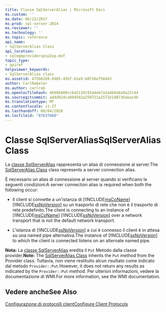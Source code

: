 ```yaml
---
title: Classe SqlServerAlias | Microsoft Docs
ms.custom: ''
ms.date: 06/13/2017
ms.prod: sql-server-2014
ms.reviewer: ''
ms.technology: ''
ms.topic: reference
api_name:
- SqlServerAlias Class
api_location:
- sqlmgmproviderxpsp2up.mof
topic_type:
- apiref
helpviewer_keywords:
- SqlServerAlias class
ms.assetid: 475662b9-6985-45bf-b1e9-b0f26ef50443
author: CarlRabeler
ms.author: carlrab
ms.openlocfilehash: 46994409cc6a5119c9144eb7a3a4b9a8a9a22c44
ms.sourcegitcommit: ad4d92dce894592a259721a1571b1d8736abacdb
ms.translationtype: MT
ms.contentlocale: it-IT
ms.lasthandoff: 08/04/2020
ms.locfileid: "87637680"
---
```

# <a name="sqlserveralias-class"></a><span data-ttu-id="13aa8-102">Classe SqlServerAlias</span><span class="sxs-lookup"><span data-stu-id="13aa8-102">SqlServerAlias Class</span></span>
  <span data-ttu-id="13aa8-103">La [classe SqlServerAlias](sqlserveralias-class.md) rappresenta un alias di connessione al server.</span><span class="sxs-lookup"><span data-stu-id="13aa8-103">The [SqlServerAlias Class](sqlserveralias-class.md) class represents a server connection alias.</span></span>  
  
 <span data-ttu-id="13aa8-104">È necessario un alias di connessione al server quando si verificano le seguenti condizioni:</span><span class="sxs-lookup"><span data-stu-id="13aa8-104">A server connection alias is required when both the following occur:</span></span>  
  
-   <span data-ttu-id="13aa8-105">Il client si connette a un'istanza di [!INCLUDE[msCoName](../../../includes/msconame-md.md)] [!INCLUDE[ssNoVersion](../../../includes/ssnoversion-md.md)] su un trasporto di rete che non è il trasporto di rete predefinito.</span><span class="sxs-lookup"><span data-stu-id="13aa8-105">The client is connecting to an instance of [!INCLUDE[msCoName](../../../includes/msconame-md.md)] [!INCLUDE[ssNoVersion](../../../includes/ssnoversion-md.md)] over a network transport that is not the default network transport.</span></span>  
  
-   <span data-ttu-id="13aa8-106">L'istanza di [!INCLUDE[ssNoVersion](../../../includes/ssnoversion-md.md)] a cui è connesso il client è in attesa su una named pipe alternativa.</span><span class="sxs-lookup"><span data-stu-id="13aa8-106">The instance of [!INCLUDE[ssNoVersion](../../../includes/ssnoversion-md.md)] to which the client is connected listens on an alternate named pipe.</span></span>  
  
 <span data-ttu-id="13aa8-107">**Nota:** La [classe SqlServerAlias](sqlserveralias-class.md) eredita il `Put` Metodo dalla classe provider.</span><span class="sxs-lookup"><span data-stu-id="13aa8-107">**Note:** The [SqlServerAlias Class](sqlserveralias-class.md) inherits the `Put` method from the Provider class.</span></span> <span data-ttu-id="13aa8-108">Tuttavia, non viene restituito alcun risultato come indicato dal metodo `Provider::Put`.</span><span class="sxs-lookup"><span data-stu-id="13aa8-108">However, it does not return any results as indicated by the `Provider::Put` method.</span></span> <span data-ttu-id="13aa8-109">Per ulteriori informazioni, vedere la documentazione di WMI.</span><span class="sxs-lookup"><span data-stu-id="13aa8-109">For more information, see the WMI documentation.</span></span>  
  
## <a name="see-also"></a><span data-ttu-id="13aa8-110">Vedere anche</span><span class="sxs-lookup"><span data-stu-id="13aa8-110">See Also</span></span>  
 [<span data-ttu-id="13aa8-111">Configurazione di protocolli client</span><span class="sxs-lookup"><span data-stu-id="13aa8-111">Configure Client Protocols</span></span>](https://technet.microsoft.com/library/ms181035.aspx)  
  
  
